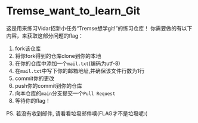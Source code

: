 # Tremse_want_to_learn_Git
这是用来练习Vidar招新小任务“Tremse想学git!”的练习仓库！
你需要做的有以下内容，来获取这部分问题的flag：

1. fork该仓库
2. 将你fork得到的仓库clone到你的本地
3. 在你的仓库中添加一个`mail.txt`(编码为utf-8)
4. 在`mail.txt`中写下你的邮箱地址,并确保该文件行数为1行
5. commit你的更改
6. push你的commit到你的仓库
7. 向本仓库的`main`分支提交一个`Pull Request`
8. 等待你的flag！

PS. 若没有收到邮件, 请看看垃圾邮件噢(FLAG才不是垃圾呢:(
